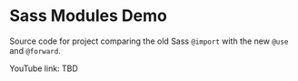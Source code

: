 # Sass Modules Demo

Source code for project comparing the old Sass `@import` with the new `@use` and `@forward`.

YouTube link: TBD
